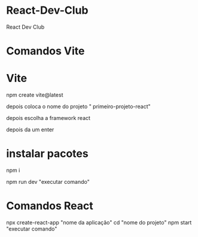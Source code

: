 # React-Dev-Club
React Dev Club

# Comandos Vite

# Vite
npm create vite@latest

depois coloca o nome do projeto " primeiro-projeto-react"

depois escolha a framework 
react

depois da um enter

# instalar pacotes 

npm i

npm run dev "executar comando"

# Comandos React

npx create-react-app "nome da aplicação"
cd "nome do projeto"
npm start "executar comando"